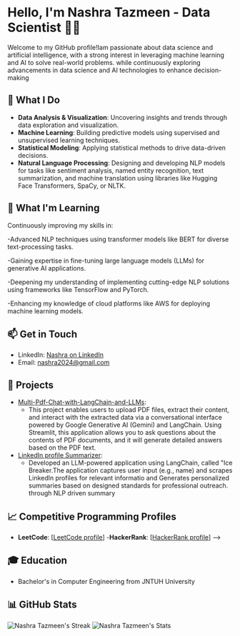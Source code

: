 # Hello, I'm Nashra Tazmeen - Data Scientist 👨‍💻

Welcome to my GitHub profile!Iam passionate about data science and artificial intelligence, with a strong interest in leveraging machine learning and AI to solve real-world problems. while continuously exploring advancements in data science and AI technologies to enhance decision-making

## 🔭 What I Do

- **Data Analysis & Visualization**: Uncovering insights and trends through data exploration and visualization.
- **Machine Learning**: Building predictive models using supervised and unsupervised learning techniques.
- **Statistical Modeling**: Applying statistical methods to drive data-driven decisions.
- **Natural Language Processing**: Designing and developing NLP models for tasks like sentiment analysis, named entity recognition, text summarization, and machine translation using libraries like Hugging Face Transformers, SpaCy, or NLTK.
## 🌱 What I'm Learning

Continuously improving my skills in:

-Advanced NLP techniques using transformer models like BERT for diverse text-processing tasks.

-Gaining expertise in fine-tuning large language models (LLMs) for generative AI applications.

-Deepening my understanding of implementing cutting-edge NLP solutions using frameworks like TensorFlow and PyTorch.

-Enhancing my knowledge of cloud platforms like AWS for deploying machine learning models.

## 📫 Get in Touch

- LinkedIn: [Nashra on LinkedIn](https://www.linkedin.com/in/nashra-tazmeen-8984021a3/)
- Email: nashra2024@gmail.com



<!--| **Skills**               | **Tool Certification**                                  | **Related Work** |
|--------------------------|--------------------------------------------------------|--------------------|
| Data Collection          | [Google Analytics](https://example.com/ga-cert) 2x, [Scrapy](https://example.com/scrapy-cert) 1x |
| Data Cleaning            | [Pandas](https://example.com/pandas-cert), [Numpy](https://example.com/openrefine-cert), |
| Data Exploration         | [Tableau](https://example.com/tableau-cert) 2x, [Matplotlib](https://example.com/matplotlib-cert) 1x |
| Feature Engineering      | [Featuretools](https://example.com/featuretools-cert) 1x, [Dask](https://example.com/dask-cert) 2x |
| Model Building           | [TensorFlow](https://example.com/tensorflow-cert) 4x, [Scikit-Learn](https://example.com/scikit-learn-cert) 3x |
| Model Evaluation         | [MLflow](https://example.com/mlflow-cert) 2x, [Yellowbrick](https://example.com/yellowbrick-cert) 1x |
| Deployment               | [Docker](https://example.com/docker-cert) 2x, [AWS SageMaker](https://example.com/aws-sagemaker-cert) 3x |-->


## 🚀 Projects

<!-- [End-to-End-D](): [Brief description and link (if public)]-->
- [Multi-Pdf-Chat-with-LangChain-and-LLMs](https://github.com/Nashra-Tazmeen/Multi-PDF-Chat-with-LangChain-and-LLMs):
   - This project enables users to upload PDF files, extract their content, and interact with the extracted data via a conversational interface powered by Google Generative AI (Gemini) and LangChain. Using Streamlit, this application allows you to ask questions about the contents of PDF documents, and it will generate detailed answers based on the PDF text.
- [LinkedIn profile Summarizer](https://github.com/Nashra-Tazmeen/LinkedIn--Profile--Summarizer-):
   - Developed an LLM-powered application using LangChain, called "Ice Breaker.The application captures user input (e.g., name) and scrapes LinkedIn profiles for relevant informatio and Generates personalized summaries based on designed standards for professional outreach. 
through NLP driven summary

## 📈 Competitive Programming Profiles

- **LeetCode**: [[LeetCode profile](https://leetcode.com/u/Aliza_mehreen/)]
-**HackerRank**: [[HackerRank profile](https://www.hackerrank.com/profile/mehreens105)]  -->

<!-- ## 📝 Latest Blog Posts -->

<!-- [Blog Post 1]: [Link to your blog post] -->
<!-- [Blog Post 2]: [Link to your blog post] -->

## 🎓 Education

- Bachelor's in Computer Engineering from JNTUH University 

## 📊 GitHub Stats

<!--![Your GitHub Stats](https://github-readme-stats.vercel.app/api?username=Nashra-Tazmeen&show_icons=true&theme=radical) -->
![Nashra Tazmeen's Streak](https://github-readme-streak-stats.herokuapp.com/?user=Nashra-Tazmeen&theme=flag-india&hide_border=false)
![Nashra Tazmeen's Stats](https://github-readme-stats.vercel.app/api?username=Nashra-Tazmeen&theme=flag-india&show_icons=true&hide_border=false&count_private=false)


